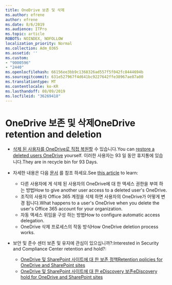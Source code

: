 ```yaml
---
title: OneDrive 보존 및 삭제
ms.author: efrene
author: efrene
ms.date: 8/6/2019
ms.audience: ITPro
ms.topic: article
ROBOTS: NOINDEX, NOFOLLOW
localization_priority: Normal
ms.collection: Adm_O365
ms.assetid: ''
ms.custom:
- "9000596"
- "2440"
ms.openlocfilehash: 66156ee3bb9c1368326ad557f5f042fc8444694b
ms.sourcegitcommit: 631e527967f4d641bc9227642ffe38967ae87a00
ms.translationtype: MT
ms.contentlocale: ko-KR
ms.lasthandoff: 08/09/2019
ms.locfileid: "36269418"
---
```

# <a name="onedrive-retention-and-deletion"></a><span data-ttu-id="62098-102">OneDrive 보존 및 삭제</span><span class="sxs-lookup"><span data-stu-id="62098-102">OneDrive retention and deletion</span></span>

- <span data-ttu-id="62098-103">[삭제 된 사용자를 OneDrive로 직접 복원할](https://docs.microsoft.com/onedrive/restore-deleted-onedrive) 수 있습니다.</span><span class="sxs-lookup"><span data-stu-id="62098-103">You can [restore a deleted users OneDrive](https://docs.microsoft.com/onedrive/restore-deleted-onedrive) yourself.</span></span> <span data-ttu-id="62098-104">이러한 사용자는 93 일 동안 휴지통에 있습니다.</span><span class="sxs-lookup"><span data-stu-id="62098-104">They are in recycle bin for 93 Days.</span></span> 

- <span data-ttu-id="62098-105">자세한 내용은 다음 [문서](https://docs.microsoft.com/onedrive/restore-deleted-onedrive) 를 참조 하세요.</span><span class="sxs-lookup"><span data-stu-id="62098-105">See [this article](https://docs.microsoft.com/onedrive/restore-deleted-onedrive) to learn:</span></span>
    - <span data-ttu-id="62098-106">다른 사용자에 게 삭제 된 사용자의 OneDrive에 대 한 액세스 권한을 부여 하는 방법</span><span class="sxs-lookup"><span data-stu-id="62098-106">How to give another user access to a deleted user's OneDrive.</span></span>
    - <span data-ttu-id="62098-107">조직의 사용자 Office 365 계정을 삭제 하면 사용자의 OneDrive가 어떻게 변경 됩니다.</span><span class="sxs-lookup"><span data-stu-id="62098-107">What happens to a user's OneDrive when you delete the user's Office 365 account for your organization.</span></span>
    - <span data-ttu-id="62098-108">자동 액세스 위임을 구성 하는 방법</span><span class="sxs-lookup"><span data-stu-id="62098-108">How to configure automatic access delegation.</span></span>
    - <span data-ttu-id="62098-109">OneDrive 삭제 프로세스의 작동 방식</span><span class="sxs-lookup"><span data-stu-id="62098-109">How OneDrive deletion process works.</span></span>

- <span data-ttu-id="62098-110">보안 및 준수 센터 보존 및 유지에 관심이 있으십니까?:</span><span class="sxs-lookup"><span data-stu-id="62098-110">Interested in Security and Compliance Center retention and hold?:</span></span>
    - [<span data-ttu-id="62098-111">OneDrive 및 SharePoint 사이트에 대 한 보존 정책</span><span class="sxs-lookup"><span data-stu-id="62098-111">Retention policies for OneDrive and SharePoint sites</span></span>](https://docs.microsoft.com/office365/securitycompliance/retention-policies?redirectSourcePath=%252farticle%252f5e377752-700d-4870-9b6d-12bfc12d2423#content-in-onedrive-accounts-and-sharepoint-sites)
    - [<span data-ttu-id="62098-112">OneDrive 및 SharePoint 사이트에 대 한 eDiscovery 보존</span><span class="sxs-lookup"><span data-stu-id="62098-112">eDiscovery hold for OneDrive and SharePoint sites</span></span>](https://docs.microsoft.com/office365/securitycompliance/ediscovery-cases#step-4-place-content-locations-on-hold)



